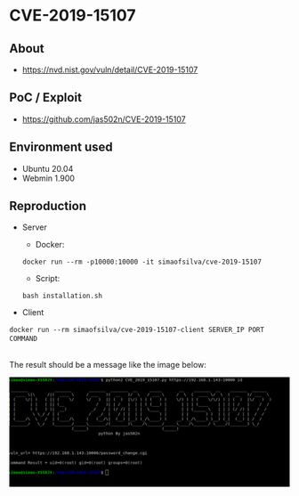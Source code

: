 # CVE-2019-15107

## About
* <https://nvd.nist.gov/vuln/detail/CVE-2019-15107>


## PoC / Exploit

* <https://github.com/jas502n/CVE-2019-15107> 


## Environment used

* Ubuntu 20.04
* Webmin 1.900


## Reproduction
* Server
    - Docker:
    ```shell script
    docker run --rm -p10000:10000 -it simaofsilva/cve-2019-15107
    ```
    
    - Script:
    ```shell script
    bash installation.sh
    ```    

* Client
```shell script
docker run --rm simaofsilva/cve-2019-15107-client SERVER_IP PORT COMMAND
```
<br>
The result should be a message like the image below:
<p align="center">
  <img src="images/result.png">
</p>
